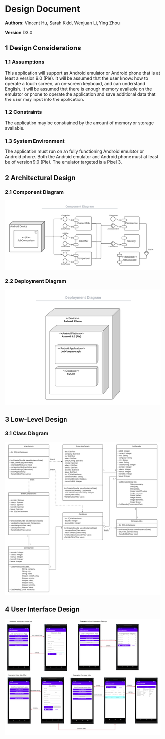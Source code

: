 # Design Document

**Authors**: Vincent Hu, Sarah Kidd, Wenjuan Li, Ying Zhou

**Version** D3.0

## 1 Design Considerations

### 1.1 Assumptions
This application will support an Android emulator or Android phone that is at least a version 9.0 (Pie). It will be assumed that the user knows how to operate a touch screen, an on-screen keyboard, and can understand English. It will be assumed that there is enough memory available on the emulator or phone to operate the application and save additional data that the user may input into the application.

### 1.2 Constraints
The application may be constrained by the amount of memory or storage available.

### 1.3 System Environment
The application must run on an fully functioning Android emulator or Android phone. Both the Android emulator and Android phone must at least be of version 9.0 (Pie). The emulator targeted is a Pixel 3.

## 2 Architectural Design

### 2.1 Component Diagram

![Component Diagram](images/6300_D2_ComponentDiagram.png)

### 2.2 Deployment Diagram

![Deployment Diagram](images/6300_D2_DeploymentDiagram.png)

## 3 Low-Level Design

### 3.1 Class Diagram

![Class Diagram](images/6300_D2_classDiagram.png)

## 4 User Interface Design

![Graphical User Interface](images/6300_D2_UI.png)
